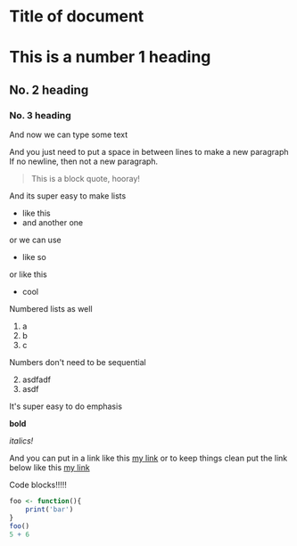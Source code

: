 Title of document
======

# This is a number 1 heading

## No. 2 heading

### No. 3 heading

And now we can type some text

And you just need to put a space in between lines to make a new paragraph
If no newline, then not a new paragraph.

> This is a block quote, hooray!

And its super easy to make lists

+ like this
+ and another one

or we can use 

* like so

or like this 

- cool

Numbered lists as well

1. a
2. b
3. c

Numbers don't need to be sequential 

2. asdfadf
1. asdf

It's super easy to do emphasis

**bold**

*italics!*

And you can put in a link like this [my link](http://ropensci.org/) or to keep things clean put the link below like this [my link][mylink]

Code blocks!!!!!

```r
foo <- function(){
	print('bar')
}
foo()
5 + 6
```


[mylink]: http://ropensci.org/
